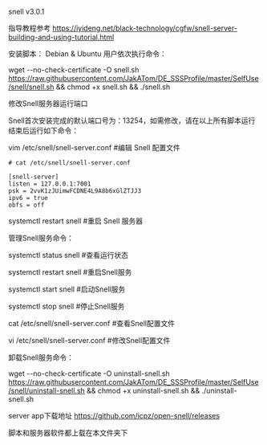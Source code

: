 
snell v3.0.1

指导教程参考
https://iyideng.net/black-technology/cgfw/snell-server-building-and-using-tutorial.html

安装脚本：
Debian & Ubuntu 用户依次执行命令：

wget --no-check-certificate -O snell.sh https://raw.githubusercontent.com/JakATom/DE_SSSProfile/master/SelfUse/snell/snell.sh && chmod +x snell.sh && ./snell.sh



修改Snell服务器运行端口

Snell首次安装完成的默认端口号为：13254，如需修改，请在以上所有脚本运行结束后运行如下命令：


vim /etc/snell/snell-server.conf #编辑 Snell 配置文件
```
# cat /etc/snell/snell-server.conf

[snell-server]
listen = 127.0.0.1:7001
psk = 2vvK1zJUimwFCDNE4L9A8b6xGlZTJJ3
ipv6 = true
obfs = off
```
systemctl restart snell #重启 Snell 服务器


管理Snell服务命令：

systemctl status snell #查看运行状态

systemctl restart snell #重启Snell服务

systemctl start snell #启动Snell服务

systemctl stop snell #停止Snell服务

cat /etc/snell/snell-server.conf #查看Snell配置文件

vi /etc/snell/snell-server.conf #修改Snell配置文件

卸载Snell服务命令：

wget --no-check-certificate -O uninstall-snell.sh https://raw.githubusercontent.com/JakATom/DE_SSSProfile/master/SelfUse/snell/uninstall-snell.sh && chmod +x uninstall-snell.sh && ./uninstall-snell.sh


server app下载地址
https://github.com/icpz/open-snell/releases

脚本和服务器软件都上载在本文件夹下
